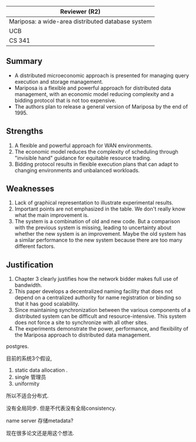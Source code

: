 

| Reviewer **(R2)**                                 |
| ------------------------------------------------- |
| Mariposa: a wide-area distributed database system |
| UCB                                               |
| CS  341                                           |

## Summary 

- A distributed microeconomic approach is presented for managing query execution and storage management.
- Mariposa is a flexible and powerful approach for distributed data management, with an economic model reducing complexity and a bidding protocol that is not too expensive.
- The authors plan to release a general version of Mariposa by the end of 1995.

## Strengths

1. A flexible and powerful approach for WAN environments.
2. The economic model reduces the complexity of scheduling through "invisible hand" guidance for equitable resource trading.
3. Bidding protocol results in flexible execution plans that can adapt to changing environments and unbalanced workloads.

## Weaknesses

1. Lack of graphical representation to illustrate experimental results.
2. Important points are not emphasized in the table. We don't really know what the main improvement is.
3. The system is a combination of old and new code. But a comparison with the previous system is missing, leading to uncertainty about whether the new system is an improvement. Maybe the old system has a similar performance to the new system because there are too many different factors.

## Justification

1. Chapter 3 clearly justifies how the network bidder makes full use of bandwidth.
2. This paper develops a decentralized naming facility that does not depend on a centralized authority for name registration or binding so that it has good scalability.
3. Since maintaining synchronization between the various components of a distributed system can be difficult and resource-intensive. This system does not force a site to synchronize with all other sites.
4. The experiments demonstrate the power, performance, and flexibility of the Mariposa approach to distributed data management.

postgres.

目前的系统3个假设,

1.  static data allocation . 
2. single 管理员
3. uniformity 

所以不适合分布式.

没有全局同步. 但是不代表没有全局consistency. 

name server 存储metadata?  

现在很多论文还是用这个想法.

